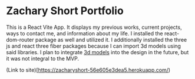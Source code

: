 # Zachary Short Portfolio

This is a React Vite App. It displays my previous works, current projects, ways to contact me, and information about my life. I installed the react-dom-router package as well and utilized it. I additionally installed the three js and react three fiber packages because I can import 3d models using said libraries. I plan to integrate [3d models](https://zachmshort.github.io/HelloWorldThreeJS/) into the design in the future, but it was not integral to the MVP. 

(Link to site)[https://zacharyshort-56e605e3dea5.herokuapp.com/)

